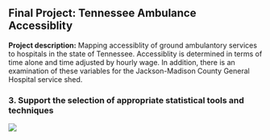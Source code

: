 ## Final Project: Tennessee Ambulance Accessiblity

**Project description:** Mapping accessiblity of ground ambulantory services to hospitals in the state of Tennessee. Accessiblity is determined in terms of time alone and time adjusted by hourly wage. In addition, there is an examination of these variables for the Jackson-Madison County General Hospital service shed.

### 3. Support the selection of appropriate statistical tools and techniques

<img src="images/dummy_thumbnail.jpg?raw=true"/>

